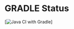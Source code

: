 # GRADLE Status
[![Java CI with Gradle](https://github.com/MikhailVoroshilov/wokeUp/actions/workflows/gradle.yml/badge.svg?)]
